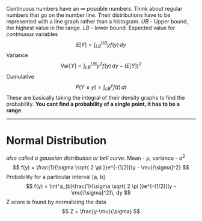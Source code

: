 Continuous numbers have an $\infty$ possible numbers. Think about regular numbers that go on the number line. Their distributions have to be represented with a line graph rather than a histogram. 
$UB$ - Upper bound, the highest value in the range. $LB$ - lower bound.
Expected value for *continuous* variables$$
E[Y] = \int^{UB}_{LB}yf(y) \, dy 
$$Variance 
$$
\text{Var}[Y] = \int ^{UB}_{LB}y^2f(y)\, dy - (E[Y])^2
$$Cumulative 
$$
P(Y \leq y) = \int ^y_{LB}f(t) \, dt 
$$These are basically taking the integral of their density graphs to find the probability.
**You cant find a probability of a single point, it has to be a range**.
***
# Normal Distribution
*also called a gaussian distribution or bell curve*.
Mean - $\mu$, variance - $\sigma^2$
$$
f(y) = \frac{1}{\sigma \sqrt{ 2 \pi }}e^{-(1/2)[(y - \mu)/\sigma]^2}
$$Probability for a particular interval \[a, b\]
$$
f(y) = \int^a_{b}\frac{1}{\sigma \sqrt{ 2 \pi }}e^{-(1/2)[(y - \mu)/\sigma]^2}\, dy
$$Z score is found by normalizing the data
$$
Z = \frac{y-\mu}{\sigma}
$$